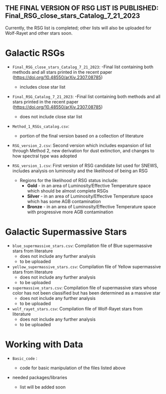 ## 
## **THE FINAL VERSION OF RSG LIST IS PUBLISHED: Final_RSG_close_stars_Catalog_7_21_2023**
Currently, the RSG list is completed; other lists will also be uploaded for Wolf-Rayet and other stars soon.

# Galactic RSGs
- `Final_RSG_close_stars_Catalog_7_21_2023`:
    -Final list containing both methods and all stars printed in the recent paper (https://doi.org/10.48550/arXiv.2307.08785)
    - includes close star list
- `Final_RSG_Catalog_7_21_2023`:
    -Final list containing both methods and all stars printed in the recent paper (https://doi.org/10.48550/arXiv.2307.08785)
    - does not include close star list
- `Method_1_RSGs_catalog.csv`: 
   - portion of the final version based on a collection of literature 

- `RSG_version_2.csv`: Second version which includes expansion of list through Method 2, new derivation for dust extinction, and changes to how spectral type was adopted
   
- `RSG_version_1.csv`: First version of RSG candidate list used for SNEWS, includes analysis on luminosity and the likelihood of being an RSG
   - Regions for the likelihood of RSG status include: 
      - **Gold** - in an area of Luminosity/Effective Temperature space which should be almost complete RSGs
      - **Silver** - in an area of Luminosity/Effective Temperature space which has some AGB contamination
      - **Bronze** - in an area of Luminosity/Effective Temperature space with progressive more AGB contamination



# Galactic Supermassive Stars

- `blue_supermassive_stars.csv`: Compilation file of Blue supermassive stars from literature 
  - does not include any further analysis 
  - to be uploaded
- `yellow_supermassive_stars.csv`: Compilation file of Yellow supermassive stars from literature 
  - does not include any further analysis
  - to be uploaded
- `supermassive_stars.csv`: Compilation file of supermassive stars whose color has not been classified but has been determined as a massive star 
   - does not include any further analysis
   - to be uploaded
- `wolf_rayet_stars.csv`: Compilation file of Wolf-Rayet stars from literature
  - does not include any further analysis
  - to be uploaded

# Working with Data
- `Basic_code` :
  - code for basic manipulation of the files listed above
  
- needed packages/libraries  
   - list will be added soon


